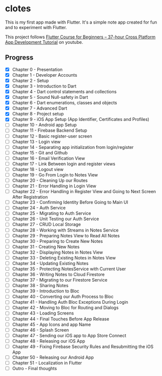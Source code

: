 # clotes

This is my first app made with Flutter. It's a simple note app created for fun and to experiment with Flutter.

This project follows [Flutter Course for Beginners – 37-hour Cross Platform App Development Tutorial](https://youtu.be/VPvVD8t02U8?feature=shared) on youtube.

## Progress

- [x] Chapter 0 - Presentation
- [x] Chapter 1 - Developer Accounts
- [x] Chapter 2 - Setup
- [x] Chapter 3 - Introduction to Dart
- [x] Chapter 4 - Dart control statements and collections
- [x] Chapter 5 - Sound Null-safety in Dart
- [x] Chapter 6 - Dart enumerations, classes and objects
- [x] Chapter 7 - Advanced Dart
- [x] Chapter 8 - Project setup
- [x] Chapter 9 - iOS App Setup (App Identifier, Certificates and Profiles)
- [ ] Chapter 10 - Android app Setup
- [ ] Chapter 11 - Firebase Backend Setup
- [ ] Chapter 12 - Basic register-user screen
- [ ] Chapter 13 - Login view
- [ ] Chapter 14 - Separating app initialization from login/register
- [ ] Chapter 15 - Git and Github
- [ ] Chapter 16 - Email Verification View
- [ ] Chapter 17 - Link Between login and register views
- [ ] Chapter 18 - Logout view
- [ ] Chapter 19 - Go From Login to Notes View
- [ ] Chapter 20 - Cleaning Up our Routes
- [ ] Chapter 21 - Error Handling in Login View
- [ ] Chapter 22 - Error Handling in Register View and Going to Next Screen After Registration
- [ ] Chapter 23 - Confirming Identity Before Going to Main UI
- [ ] Chapter 24 - Auth Service
- [ ] Chapter 25 - Migrating to Auth Service
- [ ] Chapter 26 - Unit Testing our Auth Service
- [ ] Chapter 27 - CRUD Local Storage
- [ ] Chapter 28 - Working with Streams in Notes Service
- [ ] Chapter 29 - Preparing Notes View to Read All Notes
- [ ] Chapter 30 - Preparing to Create New Notes
- [ ] Chapter 31 - Creating New Notes
- [ ] Chapter 32 - Displaying Notes in Notes View
- [ ] Chapter 33 - Deleting Existing Notes in Notes View
- [ ] Chapter 34 - Updating Existing Notes
- [ ] Chapter 35 - Protecting NotesService with Current User
- [ ] Chapter 36 - Writing Notes to Cloud Firestore
- [ ] Chapter 37 - Migrating to our Firestore Service
- [ ] Chapter 38 - Sharing Notes
- [ ] Chapter 39 - Introduction to Bloc
- [ ] Chapter 40 - Converting our Auth Process to Bloc
- [ ] Chapter 41 - Handling Auth Bloc Exceptions During Login
- [ ] Chapter 42 - Moving to Bloc for Routing and Dialogs
- [ ] Chapter 43 - Loading Screens
- [ ] Chapter 44 - Final Touches Before App Release
- [ ] Chapter 45 - App Icons and app Name
- [ ] Chapter 46 - Splash Screen
- [ ] Chapter 47 - Sending our iOS app to App Store Connect
- [ ] Chapter 48 - Releasing our iOS App
- [ ] Chapter 49 - Fixing Firebase Security Rules and Resubmitting the iOS App
- [ ] Chapter 50 - Releasing our Android App
- [ ] Chapter 51 - Localization in Flutter
- [ ] Outro - Final thoughts
